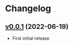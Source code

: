 # Changelog

## [v0.0.1](https://github.com/NubeIO/grafana-rubix-service-read-write-panel/tree/v0.0.1) (2022-06-19)

- First initial release
